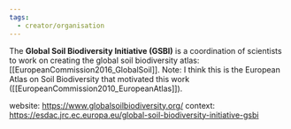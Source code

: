 ```yaml
---
tags:
  - creator/organisation
---
```

The **Global Soil Biodiversity Initiative (GSBI)** is a coordination of scientists to work on creating the global soil biodiversity atlas: [[EuropeanCommission2016_GlobalSoil]].
Note: I think this is the European Atlas on Soil Biodiversity that motivated this work ([[EuropeanCommission2010_EuropeanAtlas]]).

website: https://www.globalsoilbiodiversity.org/
context: https://esdac.jrc.ec.europa.eu/global-soil-biodiversity-initiative-gsbi